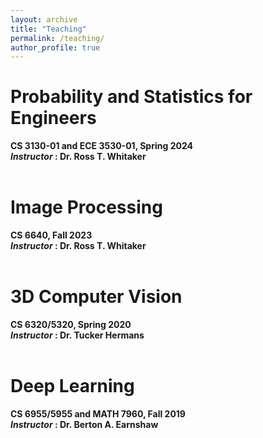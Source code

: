 ```yaml
---
layout: archive
title: "Teaching"
permalink: /teaching/
author_profile: true
---
```


# Probability and Statistics for Engineers
<b>CS 3130-01 and ECE 3530-01, Spring 2024<b><br />
<i>Instructor </i> : <b>Dr. Ross T. Whitaker </b>
<br />
<br />

# Image Processing
<b>CS 6640, Fall 2023<b><br />
<i>Instructor </i> : <b>Dr. Ross T. Whitaker </b>
<br />
<br />

# 3D Computer Vision
<b>CS 6320/5320, Spring 2020<b><br />
<i>Instructor </i> : <b>Dr. Tucker Hermans </b>
<br />
<br />

# Deep Learning
<b>CS 6955/5955 and MATH 7960, Fall 2019<b><br />
<i>Instructor </i> : <b>Dr. Berton A. Earnshaw </b>

<!---
{% include base_path %}

{% for post in site.teaching reversed %}
  {% include archive-single.html %}
{% endfor %}
-->

